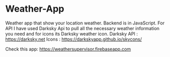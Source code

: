 # Weather-App
Weather app that show your location weather. Backend is in JavaScript. For API I have used Darksky Api to pull all the necessary weather information you need and for icons its Darksky weather icon.
Darksky API : https://darksky.net
Icons : https://darkskyapp.github.io/skycons/

Check this app: https://weathersupervisor.firebaseapp.com
